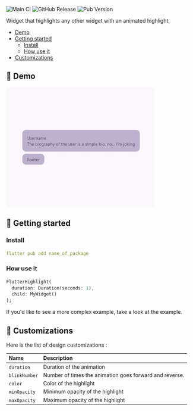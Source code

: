 <!--
This README describes the package. If you publish this package to pub.dev,
this README's contents appear on the landing page for your package.

For information about how to write a good package README, see the guide for
[writing package pages](https://dart.dev/tools/pub/writing-package-pages).

For general information about developing packages, see the Dart guide for
[creating packages](https://dart.dev/guides/libraries/create-packages)
and the Flutter guide for
[developing packages and plugins](https://flutter.dev/to/develop-packages).
-->

![Main CI](https://github.com/ThomasDevApps/flutter_highlight/actions/workflows/main.yml/badge.svg)
![GitHub Release](https://img.shields.io/github/v/release/ThomasDevApps/flutter_highlight)
![Pub Version](https://img.shields.io/pub/v/my_flutter_highlight)

Widget that highlights any other widget with an animated highlight.

- [Demo](#-demo)
- [Getting started](#-getting-started)
  - [Install](#install)
  - [How use it](#how-use-it)
- [Customizations](#-customizations)

## 🔎 Demo

<img src="https://raw.githubusercontent.com/ThomasDevApps/flutter_highlight/improve-readme/assets/example.gif" width="400" height="auto" alt="Flutter TypeAhead Demo" />

## 🚀 Getting started

### Install

````yaml
flutter pub add name_of_package
````

### How use it

````dart
FlutterHighlight(
  duration: Duration(seconds: 1),
  child: MyWidget()
);
````

If you'd like to see a more complex example, take a look at the example.

## 📖 Customizations

Here is the list of design customizations :

| Name          | Description                                             |
|:--------------|:--------------------------------------------------------|
| `duration`    | Duration of the animation                               |  
| `blinkNumber` | Number of times the animation goes forward and reverse. |
| `color`       | Color of the highlight                                  |
| `minOpacity`  | Minimum opacity of the highlight                        |
| `maxOpacity`  | Maximum opacity of the highlight                        |
